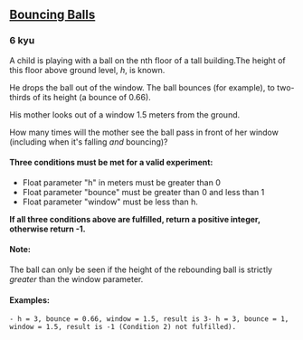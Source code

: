 <h2><a href=https://www.codewars.com/kata/5544c7a5cb454edb3c000047/train/csharp target="_blank">Bouncing Balls</a></h2><h3>6 kyu</h3><p>A child is playing with a ball on the nth floor of a tall building.The height of this floor above ground level, <em>h</em>, is known. </p><p>He drops the ball out of the window. The ball bounces (for example), to two-thirds of its height (a bounce of 0.66).</p><p>His mother looks out of a window 1.5 meters from the ground.</p><p>How many times will the mother see the ball pass in front of her window (including when it's falling <em>and</em> bouncing)?</p><h4 id="three-conditions-must-be-met-for-a-valid-experiment">Three conditions must be met for a valid experiment:</h4><ul><li>Float parameter "h" in meters must be greater than 0</li><li>Float parameter "bounce" must be greater than 0 and less than 1</li><li>Float parameter "window" must be less than h.</li></ul><p><strong>If all three conditions above are fulfilled, return a positive integer, otherwise return -1.</strong></p><h4 id="note">Note:</h4><p>The ball can only be seen if the height of the rebounding ball is strictly <em>greater</em> than the window parameter.</p><h4 id="examples">Examples:</h4><pre><code>- h = 3, bounce = 0.66, window = 1.5, result is 3- h = 3, bounce = 1, window = 1.5, result is -1 (Condition 2) not fulfilled).</code></pre>